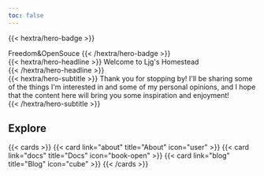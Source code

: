 ```yaml
---
toc: false
---
```


{{< hextra/hero-badge >}}
  <div class="hx-w-2 hx-h-2 hx-rounded-full hx-bg-primary-400"></div>
  <span>Freedom&OpenSouce</span>
{{< /hextra/hero-badge >}}

<div class="hx-mt-6 hx-mb-6">
{{< hextra/hero-headline >}}
Welcome to Ljg's Homestead&nbsp;<br class="sm:hx-block hx-hidden" />{{< /hextra/hero-headline >}}
</div>

<div class="hx-mb-12">
{{< hextra/hero-subtitle >}}
Thank you for stopping by! I'll be sharing some of the things I'm interested in and some of my personal opinions, and I hope that the content here will bring you some inspiration and enjoyment!&nbsp;<br class="sm:hx-block hx-hidden" />{{< /hextra/hero-subtitle >}}
</div>


## Explore

{{< cards >}}
  {{< card link="about" title="About" icon="user" >}}
  {{< card link="docs" title="Docs" icon="book-open" >}}
  {{< card link="blog" title="Blog" icon="cube" >}}
{{< /cards >}}
